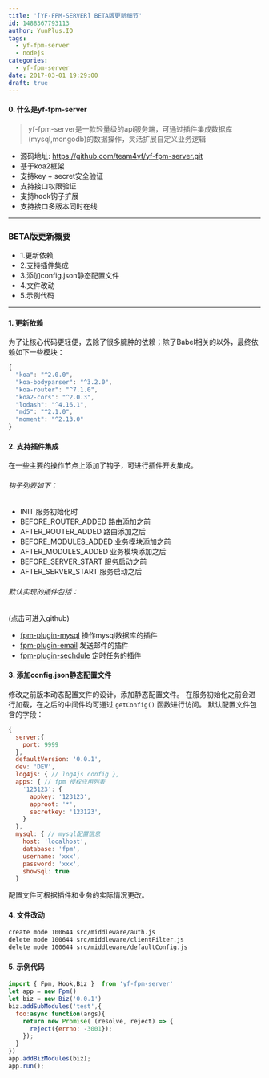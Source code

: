 ```yaml
---
title: '[YF-FPM-SERVER] BETA版更新细节'
id: 1488367793113
author: YunPlus.IO
tags:
  - yf-fpm-server
  - nodejs
categories:
  - yf-fpm-server
date: 2017-03-01 19:29:00
draft: true
---
```

#### 0. 什么是yf-fpm-server
> yf-fpm-server是一款轻量级的api服务端，可通过插件集成数据库(mysql,mongodb)的数据操作，灵活扩展自定义业务逻辑

* 源码地址: https://github.com/team4yf/yf-fpm-server.git
* 基于koa2框架
* 支持key + secret安全验证
* 支持接口权限验证
* 支持hook钩子扩展
* 支持接口多版本同时在线

<!--more-->
---

### BETA版更新概要

- 1.更新依赖
- 2.支持插件集成
- 3.添加config.json静态配置文件
- 4.文件改动
- 5.示例代码

---

#### 1. 更新依赖
为了让核心代码更轻便，去除了很多臃肿的依赖；除了Babel相关的以外，最终依赖如下一些模块：
```javascript
{
  "koa": "^2.0.0",
  "koa-bodyparser": "^3.2.0",
  "koa-router": "^7.1.0",
  "koa2-cors": "^2.0.3",
  "lodash": "^4.16.1",
  "md5": "^2.1.0",
  "moment": "^2.13.0"
}
```

#### 2. 支持插件集成
在一些主要的操作节点上添加了钩子，可进行插件开发集成。

###### 钩子列表如下：
- INIT  服务初始化时
- BEFORE_ROUTER_ADDED  路由添加之前
- AFTER_ROUTER_ADDED  路由添加之后
- BEFORE_MODULES_ADDED  业务模块添加之前
- AFTER_MODULES_ADDED  业务模块添加之后
- BEFORE_SERVER_START  服务启动之前
- AFTER_SERVER_START  服务启动之后

###### 默认实现的插件包括：
(点击可进入github)

- [fpm-plugin-mysql](https://github.com/team4yf/fpm-plugin-mysql)  操作mysql数据库的插件
- [fpm-plugin-email](https://github.com/team4yf/fpm-plugin-emailer) 发送邮件的插件
- [fpm-plugin-sechdule](https://github.com/team4yf/fpm-plugin-schedule)  定时任务的插件
<!-- more -->
#### 3. 添加config.json静态配置文件

修改之前版本动态配置文件的设计，添加静态配置文件。
在服务初始化之前会进行加载，在之后的中间件均可通过 `getConfig()` 函数进行访问。
默认配置文件包含的字段：
```javascript
{
  server:{
    port: 9999
  },
  defaultVersion: '0.0.1',
  dev: 'DEV',
  log4js: { // log4js config },
  apps: { // fpm 授权应用列表
    '123123': {
      appkey: '123123',
      approot: '*',
      secretkey: '123123',
    }
  },
  mysql: { // mysql配置信息
    host: 'localhost',
    database: 'fpm',
    username: 'xxx',
    password: 'xxx',
    showSql: true
  }
```
配置文件可根据插件和业务的实际情况更改。


#### 4. 文件改动

```bash
create mode 100644 src/middleware/auth.js
delete mode 100644 src/middleware/clientFilter.js
delete mode 100644 src/middleware/defaultConfig.js
```

#### 5. 示例代码

```javascript
import { Fpm, Hook,Biz }  from 'yf-fpm-server'
let app = new Fpm()
let biz = new Biz('0.0.1')
biz.addSubModules('test',{
  foo:async function(args){
    return new Promise( (resolve, reject) => {
	  reject({errno: -3001});
	});
  }
})
app.addBizModules(biz);
app.run();
```